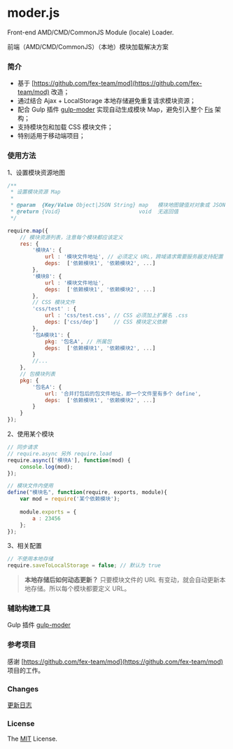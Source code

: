 # moder.js

Front-end AMD/CMD/CommonJS Module (locale) Loader. 

前端（AMD/CMD/CommonJS）（本地）模块加载解决方案

### 简介

- 基于 [https://github.com/fex-team/mod](https://github.com/fex-team/mod) 改造；
- 通过结合 Ajax + LocalStorage 本地存储避免重复请求模块资源；
- 配合 Gulp 插件 [gulp-moder](https://github.com/pandao/gulp-moder) 实现自动生成模块 Map，避免引入整个 [Fis](https://github.com/fex-team/fis) 架构；
- 支持模块包和加载 CSS 模块文件；
- 特别适用于移动端项目；

### 使用方法

1、设置模块资源地图

```javascript
/**
 * 设置模块资源 Map
 * 
 * @param  {Key/Value Object|JSON String} map   模块地图键值对对象或 JSON String
 * @return {Void}                         void  无返回值
 */

require.map({
    // 模块资源列表，注意每个模块都应该定义
    res: {
        '模块A': {
            url : '模块文件地址', // 必须定义 URL，跨域请求需要服务器支持配置
            deps:  ['依赖模块1', '依赖模块2', ...]
        },
        '模块B': {
            url : '模块文件地址',
            deps:  ['依赖模块1', '依赖模块2', ...]
        },
        // CSS 模块文件
        'css/test' : {
            url : 'css/test.css', // CSS 必须加上扩展名 .css
            deps: ['css/dep']     // CSS 模块定义依赖
        },
        '包A模块1': {
            pkg: '包名A', // 所属包
            deps:  ['依赖模块1', '依赖模块2', ...]
        }
        //...
    },
    // 包模块列表
    pkg: {
        '包名A': {
            url: '合并打包后的包文件地址，即一个文件里有多个 define',
            deps:  ['依赖模块1', '依赖模块2', ...]
        }
    }
});
```

2、使用某个模块

```javascript
// 同步请求
// require.async 另外 require.load
require.async(['模块A'], function(mod) {
    console.log(mod);
});

// 模块文件内使用
define("模块名", function(require, exports, module){
    var mod = require('某个依赖模块');
    
    module.exports = {
        a : 23456
    };
});
```

3、相关配置

```javascript
// 不使用本地存储
require.saveToLocalStorage = false; // 默认为 true
```

> **本地存储后如何动态更新？**
> 只要模块文件的 URL 有变动，就会自动更新本地存储。所以每个模块都要定义 URL。

### 辅助构建工具

Gulp 插件 [gulp-moder](https://github.com/pandao/gulp-moder)

### 参考项目

感谢 [https://github.com/fex-team/mod](https://github.com/fex-team/mod) 项目的工作。

### Changes

[更新日志](https://github.com/pandao/moder.js/blob/master/CHANGE.md)

### License

The [MIT](https://github.com/pandao/moder.js/blob/master/LICENSE) License.